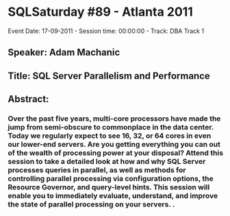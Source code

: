 # SQLSaturday #89 - Atlanta 2011
Event Date: 17-09-2011 - Session time: 00:00:00 - Track: DBA Track 1
## Speaker: Adam Machanic
## Title: SQL Server Parallelism and Performance
## Abstract:
### Over the past five years, multi-core processors have made the jump from semi-obscure to commonplace in the data center. Today we regularly expect to see 16, 32, or 64 cores in even our lower-end servers. Are you getting everything you can out of the wealth of processing power at your disposal? Attend this session to take a detailed look at how and why SQL Server processes queries in parallel, as well as methods for controlling parallel processing via configuration options, the Resource Governor, and query-level hints. This session will enable you to immediately evaluate, understand, and improve the state of parallel processing on your servers. .
